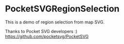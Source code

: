 # PocketSVGRegionSelection
This is a demo of region selection from map SVG.

Thanks to Pocket SVG developers :) 
https://github.com/pocketsvg/PocketSVG
